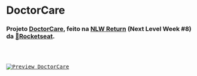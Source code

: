 # DoctorCare
### Projeto [DoctorCare](https://www.figma.com/community/file/1102912263666619803), feito na [NLW Return](https://efficient-sloth-d85.notion.site/NLW-Return-4e1cf60ece8f42d08254810f7bb14401) (Next Level Week #8) da [:rocket:Rocketseat](https://www.rocketseat.com.br).
 

<br><br>
 
<kbd>[![Preview DoctorCare](https://user-images.githubusercontent.com/72631018/167274364-7c92d9da-d3f5-4ec6-8c9d-c42a5490a49e.png)](https://luizgustavoabreu.github.io/doctorcare)</kbd>
